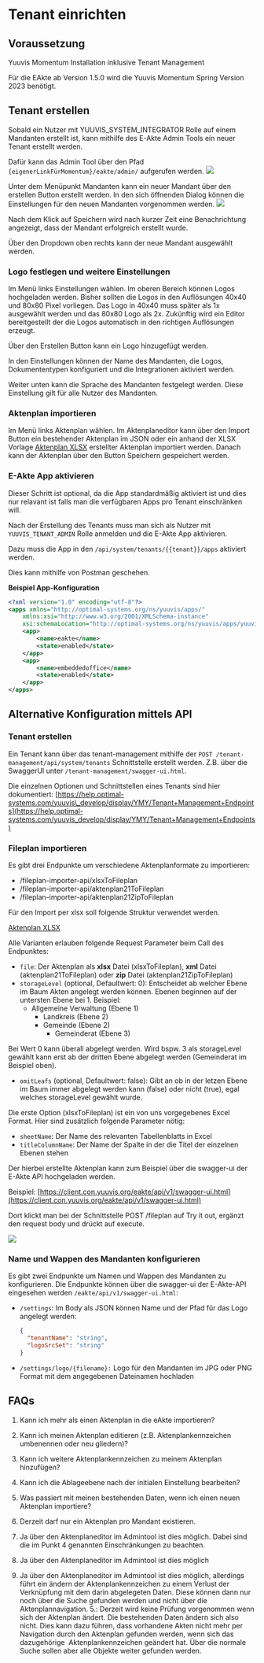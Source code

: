 # Tenant einrichten
## Voraussetzung

Yuuvis Momentum Installation inklusive Tenant Management

Für die EAkte ab Version 1.5.0 wird die Yuuvis Momentum Spring Version 2023 benötigt.

## Tenant erstellen
Sobald ein Nutzer mit YUUVIS_SYSTEM_INTEGRATOR Rolle auf einem Mandanten erstellt ist, kann mithilfe des E-Akte Admin Tools ein neuer Tenant erstellt werden.

Dafür kann das Admin Tool über den Pfad  `{eigenerLinkFürMomentum}/eakte/admin/` aufgerufen werden.
![](res/img/admin-1.png)

Unter dem Menüpunkt Mandanten kann ein neuer Mandant über den erstellen Button erstellt werden. In den sich öffnenden Dialog können die Einstellungen für den neuen Mandanten vorgenommen werden.
![](res/img/admin-2.png)

Nach dem Klick auf Speichern wird nach kurzer Zeit eine Benachrichtung angezeigt, dass der Mandant erfolgreich erstellt wurde.

Über den Dropdown oben rechts kann der neue Mandant ausgewählt werden.

### Logo festlegen und weitere Einstellungen
Im Menü links Einstellungen wählen. Im oberen Bereich können Logos hochgeladen werden. Bisher sollten die Logos in den Auflösungen 40x40 und 80x80 Pixel vorliegen.
Das Logo in 40x40 muss später als 1x ausgewählt werden und das 80x80 Logo als 2x. Zukünftig wird ein Editor bereitgestellt der die Logos automatisch in den richtigen Auflösungen erzeugt.

Über den Erstellen Button kann ein Logo hinzugefügt werden.

In den Einstellungen können der Name des Mandanten, die Logos, Dokumententypen konfiguriert und die Integrationen aktiviert werden.

Weiter unten kann die Sprache des Mandanten festgelegt werden. Diese Einstellung gilt für alle Nutzer des Mandanten.

### Aktenplan importieren
Im Menü links Aktenplan wählen. Im Aktenplaneditor kann über den Import Button ein bestehender Aktenplan im JSON oder ein anhand der XLSX Vorlage [Aktenplan XLSX](res/Aktenplan.xlsx) erstellter Aktenplan importiert werden.
Danach kann der Aktenplan über den Button Speichern gespeichert werden.

### E-Akte App aktivieren
Dieser Schritt ist optional, da die App standardmäßig aktiviert ist und dies nur relavant ist falls man die verfügbaren Apps pro Tenant einschränken will.

Nach der Erstellung des Tenants muss man sich als Nutzer mit `YUUVIS_TENANT_ADMIN` Rolle anmelden und die E-Akte App aktivieren.

Dazu muss die App in den `/api/system/tenants/{{tenant}}/apps` aktiviert werden.

Dies kann mithilfe von Postman geschehen.

**Beispiel App-Konfiguration**

```xml
<?xml version="1.0" encoding="utf-8"?>
<apps xmlns="http://optimal-systems.org/ns/yuuvis/apps/"
    xmlns:xsi="http://www.w3.org/2001/XMLSchema-instance"
    xsi:schemaLocation="http://optimal-systems.org/ns/yuuvis/apps/yuuvis-core-apps.xsd">
    <app>
        <name>eakte</name>
        <state>enabled</state>
    </app>
    <app>
        <name>embeddedoffice</name>
        <state>enabled</state>
    </app>
</apps>
```

## Alternative Konfiguration mittels API
### Tenant erstellen

Ein Tenant kann über das tenant-management mithilfe der `POST /tenant-management/api​/system​/tenants` Schnittstelle erstellt werden. Z.B. über die SwaggerUI unter `/tenant-management/swagger-ui.html`.

Die einzelnen Optionen und Schnittstellen eines Tenants sind hier dokumentiert: [https://help.optimal-systems.com/yuuvis\_develop/display/YMY/Tenant+Management+Endpoints](https://help.optimal-systems.com/yuuvis_develop/display/YMY/Tenant+Management+Endpoints)

### Fileplan importieren

Es gibt drei Endpunkte um verschiedene Aktenplanformate zu importieren:

*   /fileplan-importer-api/xlsxToFileplan
*   /fileplan-importer-api/aktenplan21ToFileplan
*   /fileplan-importer-api/aktenplan21ZipToFileplan

Für den Import per xlsx soll folgende Struktur verwendet werden.

[Aktenplan XLSX](res/Aktenplan.xlsx)

Alle Varianten erlauben folgende Request Parameter beim Call des Endpunktes:

* `file`: Der Aktenplan als **xlsx** Datei (xlsxToFileplan), **xml** Datei (aktenplan21ToFileplan) oder **zip** Datei (aktenplan21ZipToFileplan)
* `storageLevel` (optional, Defaultwert: 0): Entscheidet ab welcher Ebene im Baum Akten angelegt werden können. Ebenen beginnen auf der untersten Ebene bei 1. Beispiel:
    *   Allgemeine Verwaltung (Ebene 1)
        *   Landkreis (Ebene 2)
        *   Gemeinde (Ebene 2)
            *   Gemeinderat (Ebene 3)

Bei Wert 0 kann überall abgelegt werden. Wird bspw. 3 als storageLevel gewählt kann erst ab der dritten Ebene abgelegt werden (Gemeinderat im Beispiel oben).

*   `omitLeafs` (optional, Defaultwert: false): Gibt an ob in der letzen Ebene im Baum immer abgelegt werden kann (false) oder nicht (true), egal welches storageLevel gewählt wurde.

Die erste Option (xlsxToFileplan) ist ein von uns vorgegebenes Excel Format. Hier sind zusätzlich folgende Parameter nötig:

*   `sheetName`: Der Name des relevanten Tabellenblatts in Excel
*   `titleColumnName`: Der Name der Spalte in der die Titel der einzelnen Ebenen stehen

  

Der hierbei erstellte Aktenplan kann zum Beispiel über die swagger-ui der E-Akte API hochgeladen werden.

Beispiel: [https://client.con.yuuvis.org/eakte/api/v1/swagger-ui.html](https://client.con.yuuvis.org/eakte/api/v1/swagger-ui.html)

Dort klickt man bei der Schnittstelle POST /fileplan auf Try it out, ergänzt den request body und drückt auf execute.

![](res/img/swagger-fileplan.png)

### Name und Wappen des Mandanten konfigurieren

Es gibt zwei Endpunkte um Namen und Wappen des Mandanten zu konfigurieren. Die Endpunkte können über die swagger-ui der E-Akte-API eingesehen werden `/eakte/api/v1/swagger-ui.html`:

*   `/settings`: Im Body als JSON können Name und der Pfad für das Logo angelegt werden:
    ```json
    {  
      "tenantName": "string",  
      "logoSrcSet": "string"  
    }
    ```
*   `/settings/logo/{filename}:` Logo für den Mandanten im JPG oder PNG Format mit dem angegebenen Dateinamen hochladen

## FAQs
1.  Kann ich mehr als einen Aktenplan in die eAkte importieren?
2.  Kann ich meinen Aktenplan editieren (z.B. Aktenplankennzeichen umbenennen oder neu gliedern)?
3.  Kann ich weitere Aktenplankennzeichen zu meinem Aktenplan hinzufügen?
4.  Kann ich die Ablageebene nach der initialen Einstellung bearbeiten?
5.  Was passiert mit meinen bestehenden Daten, wenn ich einen neuen Aktenplan importiere?

1. Derzeit darf nur ein Aktenplan pro Mandant existieren.
2. Ja über den Aktenplaneditor im Admintool ist dies möglich. Dabei sind die im Punkt 4 genannten Einschränkungen zu beachten.
3. Ja über den Aktenplaneditor im Admintool ist dies möglich
4. Ja über den Aktenplaneditor im Admintool ist dies möglich, allerdings führt ein ändern der Aktenplankennzeichen zu einem Verlust der Verknüpfung mit dem darin abgelegeten Daten. Diese können dann nur noch über die Suche gefunden werden und nicht über die Aktenplannavigation.
5.: Derzeit wird keine Prüfung vorgenommen wenn sich der Aktenplan ändert. Die bestehenden Daten ändern sich also nicht. Dies kann dazu führen, dass vorhandene Akten nicht mehr per Navigation durch den Aktenplan gefunden werden, wenn sich das dazugehörige  Aktenplankennzeichen geändert hat. Über die normale Suche sollen aber alle Objekte weiter gefunden werden.
